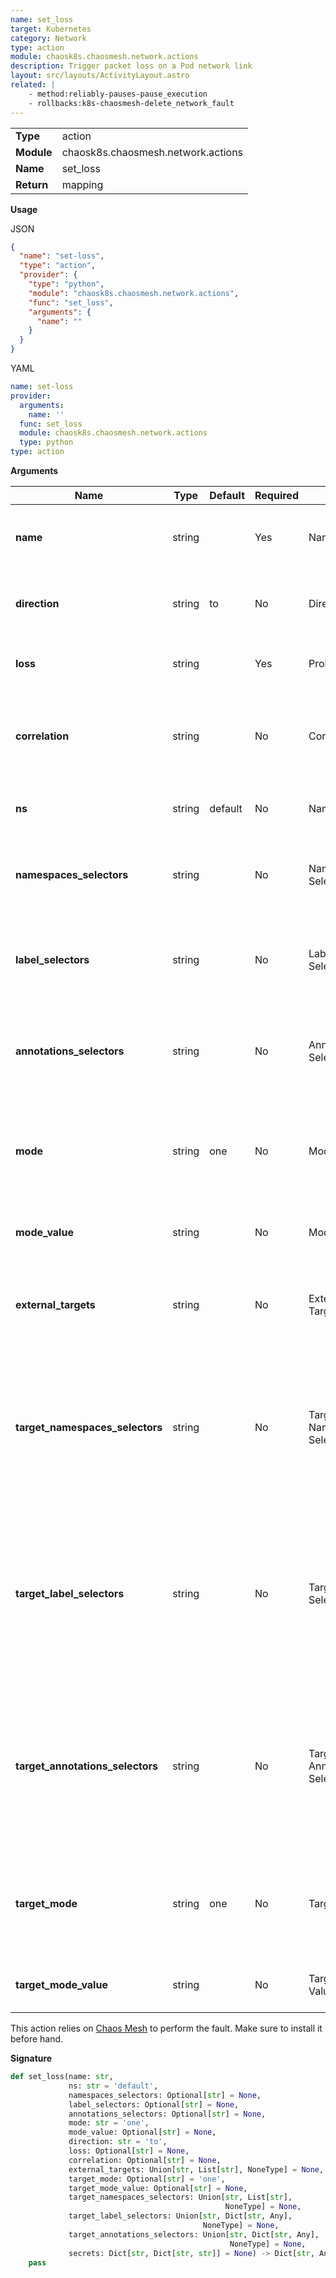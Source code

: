 ```yaml
---
name: set_loss
target: Kubernetes
category: Network
type: action
module: chaosk8s.chaosmesh.network.actions
description: Trigger packet loss on a Pod network link
layout: src/layouts/ActivityLayout.astro
related: |
    - method:reliably-pauses-pause_execution
    - rollbacks:k8s-chaosmesh-delete_network_fault
---
```


|            |                       |
| ---------- | --------------------- |
| **Type**   | action                |
| **Module** | chaosk8s.chaosmesh.network.actions |
| **Name**   | set_loss           |
| **Return** | mapping                  |

**Usage**

JSON

```json
{
  "name": "set-loss",
  "type": "action",
  "provider": {
    "type": "python",
    "module": "chaosk8s.chaosmesh.network.actions",
    "func": "set_loss",
    "arguments": {
      "name": ""
    }
  }
}
```

YAML

```yaml
name: set-loss
provider:
  arguments:
    name: ''
  func: set_loss
  module: chaosk8s.chaosmesh.network.actions
  type: python
type: action
```

**Arguments**

| Name               | Type   | Default | Required | Title          | Description                                    |
| ------------------ | ------ | ------- | -------- | -------------- | ---------------------------------------------- |
| **name**           | string |         | Yes       | Name           | A unique name to identify this particular fault  |
| **direction** | string |  to   | No       | Direction | Which direction to apply the loss:  `from`, `to` or `both`    |
| **loss** | string |     | Yes       | Probability | Packet loss probability between 0 and 100    |
| **correlation** | string |     | No       | Correlation | How much correlation compared to the previous loss. Between 0 and 100    |
| **ns** | string | default    | No       | Namespace | Namespace where to apply the fault      |
| **namespaces_selectors** | string |  | No       | Namespaces Selectors | Comma-separated list of namespaces to scope the fault to      |
| **label_selectors** | string |  | No       | Label Selectors | Comma-separated list of key=value pairs to scope the fault to      |
| **annotations_selectors** | string |  | No       | Annotation Selectors | Comma-separated list of key=value pairs to scope the fault to      |
| **mode** | string | one    | No       | Mode | Mode of fault injection: `one`, `all`, `fixed`, `fixed-percent`, `random-max-percent`     |
| **mode_value** | string |     | No       | Mode Value | Value depending on the mode above    |
| **external_targets** | string |     | No       | External Targets | IPv4 or domain targetted by the fault when direction is set to "to"   |
| **target_namespaces_selectors** | string |  | No       | Target Namespaces Selectors | Comma-separated list of namespaces to scope the fault to the right target pod. Only works when direction is set to `both` or `from`     |
| **target_label_selectors** | string |  | No       | Target Label Selectors | Comma-separated list of key=value pairs to scope the network fault to the right target pod. Only works when direction is set to `both` or `from`     |
| **target_annotations_selectors** | string |  | No       | Target Annotation Selectors | Comma-separated list of key=value pairs to scope the fault to the right target pod. Only works when direction is set to `both` or `from`      |
| **target_mode** | string | one    | No       | Target Mode | Target Mode of fault injection: `one`, `all`, `fixed`, `fixed-percent`, `random-max-percent`     |
| **target_mode_value** | string |     | No       | Target Mode Value | Value depending on the mode above    |

This action relies on [Chaos Mesh](https://chaos-mesh.org/docs/simulate-network-chaos-on-kubernetes/)
to perform the fault. Make sure to install it before hand.

**Signature**

```python
def set_loss(name: str,
             ns: str = 'default',
             namespaces_selectors: Optional[str] = None,
             label_selectors: Optional[str] = None,
             annotations_selectors: Optional[str] = None,
             mode: str = 'one',
             mode_value: Optional[str] = None,
             direction: str = 'to',
             loss: Optional[str] = None,
             correlation: Optional[str] = None,
             external_targets: Union[str, List[str], NoneType] = None,
             target_mode: Optional[str] = 'one',
             target_mode_value: Optional[str] = None,
             target_namespaces_selectors: Union[str, List[str],
                                                NoneType] = None,
             target_label_selectors: Union[str, Dict[str, Any],
                                           NoneType] = None,
             target_annotations_selectors: Union[str, Dict[str, Any],
                                                 NoneType] = None,
             secrets: Dict[str, Dict[str, str]] = None) -> Dict[str, Any]:
    pass
```

